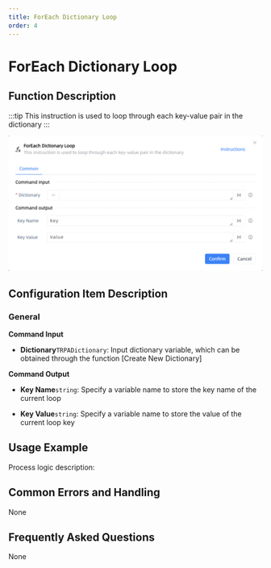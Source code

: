 ```yaml
---
title: ForEach Dictionary Loop
order: 4
---
```


# ForEach Dictionary Loop

## Function Description

:::tip 
This instruction is used to loop through each key-value pair in the dictionary
:::

![ForEach Dictionary Loop](../../assets/ForEach%20Dictionary%20Loop_command.png)

## Configuration Item Description

### General

**Command Input**

- **Dictionary**`TRPADictionary`: Input dictionary variable, which can be obtained through the function [Create New Dictionary]


**Command Output**

- **Key Name**`string`: Specify a variable name to store the key name of the current loop

- **Key Value**`string`: Specify a variable name to store the value of the current loop key


## Usage Example

Process logic description:

## Common Errors and Handling

None

## Frequently Asked Questions

None


